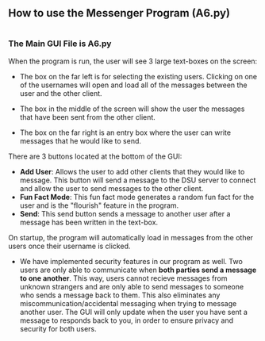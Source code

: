 #

## How to use the Messenger Program (A6.py)
#

### **The Main GUI File is A6.py**



When the program is run, the user will see 3 large text-boxes on the screen: 

* The box on the far left is for selecting the existing users. Clicking on one of the usernames will open and load all of the messages between the user and the other client.

* The box in the middle of the screen will show the user the messages that have been sent from the other client.

* The box on the far right is an entry box where the user can write messages that he would like to send.

There are 3 buttons located at the bottom of the GUI:
* **Add User**: Allows the user to add other clients that they would like to message. This button will send a message to the DSU server to connect and allow the user to send messages to the other client.
* **Fun Fact Mode**: This fun fact mode generates a random fun fact for the user and is the "flourish" feature in the program.
* **Send**: This send button sends a message to another user after a message has been written in the text-box.

On startup, the program will automatically load in messages from the other users once their username is clicked.

* We have implemented security features in our program as well. Two users are only able to communicate when **both parties send a message to one another**. This way, users cannot recieve messages from unknown strangers and are only able to send messages to someone who sends a message back to them. This also eliminates any miscommunication/accidental messaging when trying to message another user. The GUI will only update when the user you have sent a message to responds back to you, in order to ensure privacy and security for both users.
